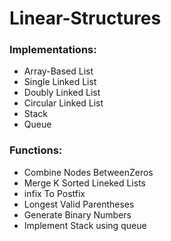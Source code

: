 # Linear-Structures

### Implementations:
* Array-Based List
* Single Linked List
* Doubly Linked List
* Circular Linked List
* Stack
* Queue

### Functions:
* Combine Nodes BetweenZeros
* Merge K Sorted Lineked Lists
* infix To Postfix
* Longest Valid Parentheses
* Generate Binary Numbers
* Implement Stack using queue